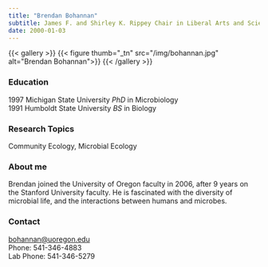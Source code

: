 ```yaml
---
title: "Brendan Bohannan"
subtitle: James F. and Shirley K. Rippey Chair in Liberal Arts and Sciences, Professor of Environmental Studies and Biology 
date: 2000-01-03
---
```


{{< gallery >}}
  {{< figure thumb="_tn" src="/img/bohannan.jpg" alt="Brendan Bohannan">}}
{{< /gallery >}}

<!--more-->
### Education
1997 Michigan State University _PhD_ in Microbiology  
1991 Humboldt State University _BS_ in Biology

### Research Topics
Community Ecology, Microbial Ecology

### About me
Brendan joined the University of Oregon faculty in 2006, after 9 years on the Stanford University faculty. He is fascinated with the diversity of microbial life, and the interactions between humans and microbes.

### Contact
bohannan@uoregon.edu  
Phone: 541-346-4883  
Lab Phone: 541-346-5279
